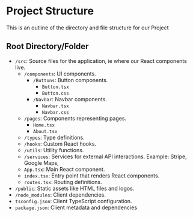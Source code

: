 # Project Structure

This is an outline of the directory and file structure for our Project

## Root Directory/Folder

- `/src`: Source files for the application, ie where our React components live.
  - `/components`: UI components.
    - `/Buttons`: Button components.
      - `Button.tsx`
      - `Button.css`
    - `/Navbar`: Navbar components.
      - `Navbar.tsx`
      - `Navbar.css`
  - `/pages`: Components representing pages.
    - `Home.tsx`
    - `About.tsx`
  - `/types`: Type definitions.
  - `/hooks`: Custom React hooks.
  - `/utils`: Utility functions.
  - `/services`: Services for external API interactions. Example: Stripe, Google Maps,
  - `App.tsx`: Main React component.
  - `index.tsx`: Entry point that renders React components.
  - `routes.tsx`: Routing definitions.
- `/public`: Static assets like HTML files and logos.
- `/node_modules`: Client dependencies.
- `tsconfig.json`: Client TypeScript configuration.
- `package.json`: Client metadata and dependencies
